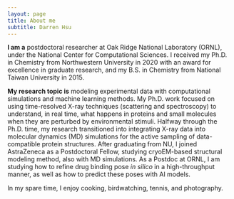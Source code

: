 ```yaml
---
layout: page
title: About me
subtitle: Darren Hsu 
---
```


**I am a** postdoctoral researcher at Oak Ridge National Laboratory (ORNL), under the National Center for Computational Sciences.
 I received my Ph.D. in Chemistry from Northwestern University in 2020 with an award for excellence in graduate research,
and my B.S. in Chemistry from National Taiwan University in 2015.

**My research topic is** modeling experimental data with computational simulations and machine learning methods.
My Ph.D. work focused on using time-resolved X-ray techniques (scattering and spectroscopy) to understand, in real time, what happens in proteins and small molecules when they are perturbed by environmental stimuli.
Halfway through the Ph.D. time, my research transitioned into integrating X-ray data into molecular dynamics (MD) simulations for the active sampling of data-compatible protein structures.
After graduating from NU, I joined AstraZeneca as a Postdoctoral Fellow, studying cryoEM-based structural modeling method, also with MD simulations.
As a Postdoc at ORNL, I am studying how to refine drug binding pose _in silico_ in a high-throughput manner, as well as how to predict these poses with AI models.

In my spare time, I enjoy cooking, birdwatching, tennis, and photography.


